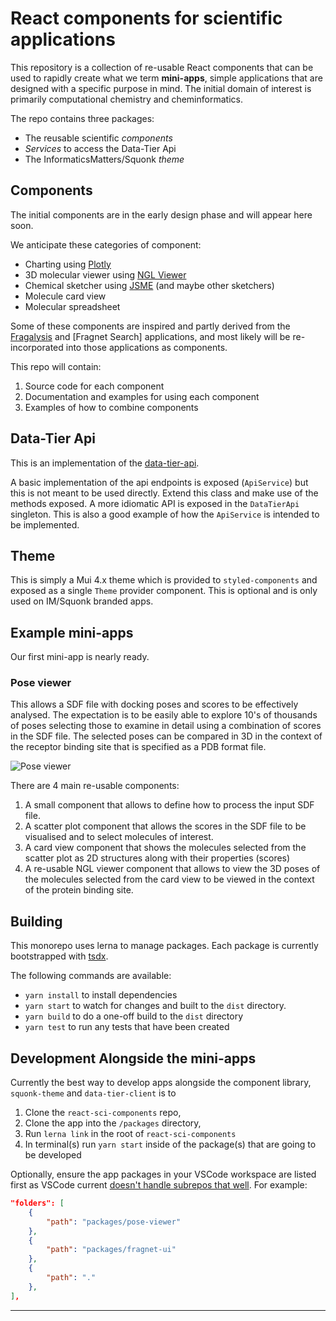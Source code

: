# React components for scientific applications

This repository is a collection of re-usable React components that can be used
to rapidly create what we term **mini-apps**, simple applications that are
designed with a specific purpose in mind. The initial domain of interest is
primarily computational chemistry and cheminformatics.

The repo contains three packages:

- The reusable scientific _components_
- _Services_ to access the Data-Tier Api
- The InformaticsMatters/Squonk _theme_

## Components

The initial components are in the early design phase and will appear here soon.

We anticipate these categories of component:

- Charting using [Plotly]
- 3D molecular viewer using [NGL Viewer]
- Chemical sketcher using [JSME] (and maybe other sketchers)
- Molecule card view
- Molecular spreadsheet

Some of these components are inspired and partly derived from the [Fragalysis]
and [Fragnet Search] applications, and most likely will be re-incorporated
into those applications as components.

This repo will contain:

1. Source code for each component
2. Documentation and examples for using each component
3. Examples of how to combine components

## Data-Tier Api

This is an implementation of the [data-tier-api].

A basic implementation of the api endpoints is exposed (`ApiService`) but this is not meant to be used directly. Extend this class and make use of the methods exposed. A more idiomatic API is exposed in the `DataTierApi` singleton. This is also a good example of how the `ApiService` is intended to be implemented.

## Theme

This is simply a Mui 4.x theme which is provided to `styled-components` and exposed as a single `Theme` provider component. This is optional and is only used on IM/Squonk branded apps.

## Example mini-apps

Our first mini-app is nearly ready.

### Pose viewer

This allows a SDF file with docking poses and scores to be effectively analysed. The expectation is to be easily able to
explore 10's of thousands of poses selecting those to examine in detail using a combination of scores in the SDF file.
The selected poses can be compared in 3D in the context of the receptor binding site that is specified as a PDB format file.

![Pose viewer](/images/pose-viewer.png)

There are 4 main re-usable components:

1. A small component that allows to define how to process the input SDF file.
2. A scatter plot component that allows the scores in the SDF file to be visualised and to select molecules of
   interest.
3. A card view component that shows the molecules selected from the scatter plot as 2D structures along with their
   properties (scores)
4. A re-usable NGL viewer component that allows to view the 3D poses of the molecules selected from the card view to be
   viewed in the context of the protein binding site.

## Building

This monorepo uses lerna to manage packages. Each package is currently bootstrapped with [tsdx].

The following commands are available:

- `yarn install` to install dependencies
- `yarn start` to watch for changes and built to the `dist` directory.
- `yarn build` to do a one-off build to the `dist` directory
- `yarn test` to run any tests that have been created

## Development Alongside the mini-apps

Currently the best way to develop apps alongside the component library, `squonk-theme` and `data-tier-client` is to

1. Clone the `react-sci-components` repo,
2. Clone the app into the `/packages` directory,
3. Run `lerna link` in the root of `react-sci-components`
4. In terminal(s) run `yarn start` inside of the package(s) that are going to be developed

Optionally, ensure the app packages in your VSCode workspace are listed first as VSCode current [doesn't handle subrepos that well](https://github.com/microsoft/vscode/issues/37947). For example:

```json
"folders": [
    {
        "path": "packages/pose-viewer"
    },
    {
        "path": "packages/fragnet-ui"
    },
    {
        "path": "."
    },
],
```

---

[plotly]: https://plotly.com/javascript/
[ngl viewer]: http://nglviewer.org/
[jsme]: https://peter-ertl.com/jsme/
[fragalysis]: https://fragalysis.diamond.ac.uk/
[fragnet-search]: https://fragnet.informaticsmatters.com/
[trigger awx]: https://github.com/InformaticsMatters/trigger-awx
[data-tier-api]: https://data.informaticsmatters.org/
[tsdx]: https://tsdx.io/
